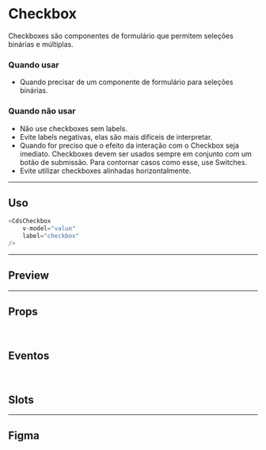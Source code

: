 # Checkbox

Checkboxes são componentes de formulário que permitem seleções binárias e múltiplas.

### Quando usar

- Quando precisar de um componente de formulário para seleções binárias.

### Quando não usar

- Não use checkboxes sem labels.
- Evite labels negativas, elas são mais difíceis de interpretar.
- Quando for preciso que o efeito da interação com o Checkbox seja imediato. Checkboxes devem ser usados sempre em conjunto com um botão de submissão. Para contornar casos como esse, use Switches.
- Evite utilizar checkboxes alinhadas horizontalmente.

---

## Uso

```js
<CdsCheckbox
	v-model="value"
	label="checkbox"
/>
```

---

## Preview

<PreviewBuilder
	:args
	:component="CdsCheckbox"
	:events="cdsCheckboxEvents"
/>

---

## Props

<APITable
	name="Checkbox"
	section="props"
/>
<br />

## Eventos

<APITable
	name="Checkbox"
	section="events"
/>
<br />

## Slots

<APITable
	name="Checkbox"
	section="slots"
/>

---

## Figma

<FigmaFrame
	src="https://embed.figma.com/design/J5fTswomlHu7RXk1gwbUq6/Cuida?node-id=2040-370&embed-host=share"
/>

<script setup>
import { ref } from 'vue';
const args = ref({});
import CdsCheckbox from '@/components/Checkbox.vue';

const cdsCheckboxEvents = [
	'update:modelValue',
	'update:indeterminate'
];
</script>
